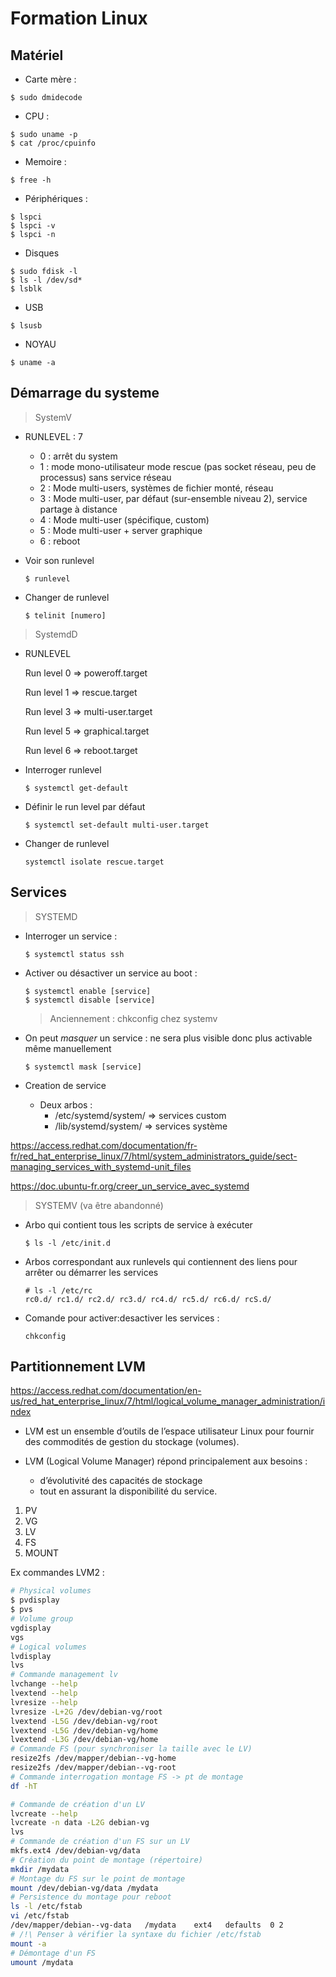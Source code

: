 # Formation Linux

## Matériel

- Carte mère : 

```$ sudo dmidecode```

- CPU :

```
$ sudo uname -p
$ cat /proc/cpuinfo
```

- Memoire :

```
$ free -h
```

- Périphériques :

```
$ lspci
$ lspci -v
$ lspci -n
```

- Disques

```
$ sudo fdisk -l
$ ls -l /dev/sd*
$ lsblk
```

- USB

```
$ lsusb
```

- NOYAU

```
$ uname -a
```


## Démarrage du systeme 

> SystemV

- RUNLEVEL : 7
    - 0 : arrêt du system
    - 1 : mode mono-utilisateur mode rescue (pas socket réseau, peu de processus) sans service réseau
    - 2 : Mode multi-users, systèmes de fichier monté, réseau
    - 3 : Mode multi-user, par défaut (sur-ensemble niveau 2), service partage à distance
    - 4 : Mode multi-user (spécifique, custom)
    - 5 : Mode multi-user + server graphique
    - 6 : reboot

- Voir son runlevel 
  ```
  $ runlevel
  ```
- Changer de runlevel
  ```
  $ telinit [numero]
  ```

> SystemdD

- RUNLEVEL

  Run level 0 => poweroff.target

  Run level 1 => rescue.target

  Run level 3 => multi-user.target

  Run level 5 => graphical.target

  Run level 6 => reboot.target

- Interroger runlevel

    ```
    $ systemctl get-default
    ```

- Définir le run level par défaut

    ```
    $ systemctl set-default multi-user.target
    ```

- Changer de runlevel

   ```
   systemctl isolate rescue.target
   ```

## Services

> SYSTEMD

- Interroger un service :

    ```
    $ systemctl status ssh
    ```

- Activer ou désactiver un service au boot :

   ```
   $ systemctl enable [service]
   $ systemctl disable [service]
   ```

   > Anciennement : chkconfig chez systemv

- On peut *masquer* un service : ne sera plus visible donc plus activable même manuellement

   ```
   $ systemctl mask [service]
   ```

- Creation de service 

    - Deux arbos : 
        -   /etc/systemd/system/ => services custom
        -   /lib/systemd/system/ => services système

https://access.redhat.com/documentation/fr-fr/red_hat_enterprise_linux/7/html/system_administrators_guide/sect-managing_services_with_systemd-unit_files

https://doc.ubuntu-fr.org/creer_un_service_avec_systemd


> SYSTEMV (va être abandonné)

 - Arbo qui contient tous les scripts de service à exécuter 

    ```
    $ ls -l /etc/init.d
    ```

 - Arbos correspondant aux runlevels qui contiennent des liens pour arrêter ou démarrer les services
   ```
   # ls -l /etc/rc
   rc0.d/ rc1.d/ rc2.d/ rc3.d/ rc4.d/ rc5.d/ rc6.d/ rcS.d/ 
   ```

 - Comande pour activer:desactiver les services :
   ```
   chkconfig
   ```


## Partitionnement LVM

https://access.redhat.com/documentation/en-us/red_hat_enterprise_linux/7/html/logical_volume_manager_administration/index

- LVM est un ensemble d’outils de l’espace utilisateur Linux pour fournir des commodités de gestion du stockage (volumes).

- LVM (Logical Volume Manager) répond principalement aux besoins :

    - d’évolutivité des capacités de stockage
    - tout en assurant la disponibilité du service.


1. PV
2. VG
3. LV
4. FS
5. MOUNT


Ex commandes LVM2 :

```bash
# Physical volumes
$ pvdisplay
$ pvs
# Volume group
vgdisplay
vgs
# Logical volumes
lvdisplay
lvs
# Commande management lv
lvchange --help
lvextend --help
lvresize --help
lvresize -L+2G /dev/debian-vg/root
lvextend -L5G /dev/debian-vg/root 
lvextend -L5G /dev/debian-vg/home 
lvextend -L3G /dev/debian-vg/home 
# Commande FS (pour synchroniser la taille avec le LV)
resize2fs /dev/mapper/debian--vg-home
resize2fs /dev/mapper/debian--vg-root
# Commande interrogation montage FS -> pt de montage
df -hT

# Commande de création d'un LV
lvcreate --help
lvcreate -n data -L2G debian-vg 
lvs
# Commande de création d'un FS sur un LV
mkfs.ext4 /dev/debian-vg/data 
# Création du point de montage (répertoire)
mkdir /mydata
# Montage du FS sur le point de montage
mount /dev/debian-vg/data /mydata
# Persistence du montage pour reboot
ls -l /etc/fstab 
vi /etc/fstab 
/dev/mapper/debian--vg-data   /mydata    ext4   defaults  0 2
# /!\ Penser à vérifier la syntaxe du fichier /etc/fstab 
mount -a
# Démontage d'un FS
umount /mydata 

